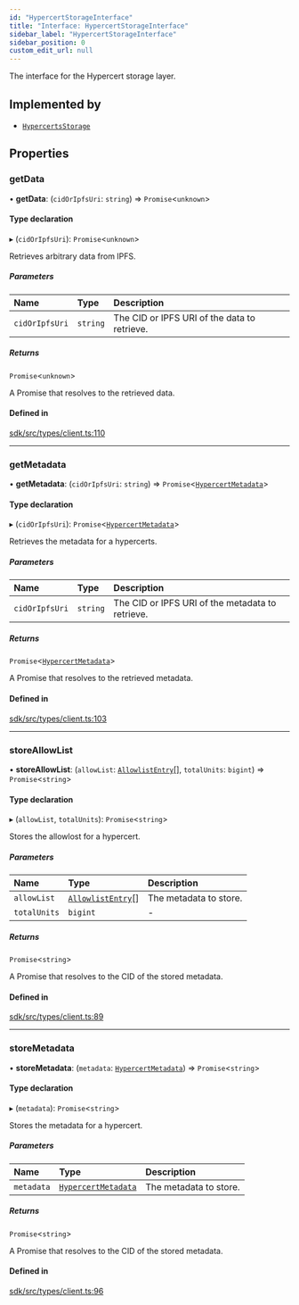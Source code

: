 ```yaml
---
id: "HypercertStorageInterface"
title: "Interface: HypercertStorageInterface"
sidebar_label: "HypercertStorageInterface"
sidebar_position: 0
custom_edit_url: null
---
```


The interface for the Hypercert storage layer.

## Implemented by

- [`HypercertsStorage`](../classes/HypercertsStorage.md)

## Properties

### getData

• **getData**: (`cidOrIpfsUri`: `string`) => `Promise`<`unknown`\>

#### Type declaration

▸ (`cidOrIpfsUri`): `Promise`<`unknown`\>

Retrieves arbitrary data from IPFS.

##### Parameters

| Name           | Type     | Description                                  |
| :------------- | :------- | :------------------------------------------- |
| `cidOrIpfsUri` | `string` | The CID or IPFS URI of the data to retrieve. |

##### Returns

`Promise`<`unknown`\>

A Promise that resolves to the retrieved data.

#### Defined in

[sdk/src/types/client.ts:110](https://github.com/hypercerts-org/hypercerts/blob/e194fdd/sdk/src/types/client.ts#L110)

---

### getMetadata

• **getMetadata**: (`cidOrIpfsUri`: `string`) => `Promise`<[`HypercertMetadata`](HypercertMetadata.md)\>

#### Type declaration

▸ (`cidOrIpfsUri`): `Promise`<[`HypercertMetadata`](HypercertMetadata.md)\>

Retrieves the metadata for a hypercerts.

##### Parameters

| Name           | Type     | Description                                      |
| :------------- | :------- | :----------------------------------------------- |
| `cidOrIpfsUri` | `string` | The CID or IPFS URI of the metadata to retrieve. |

##### Returns

`Promise`<[`HypercertMetadata`](HypercertMetadata.md)\>

A Promise that resolves to the retrieved metadata.

#### Defined in

[sdk/src/types/client.ts:103](https://github.com/hypercerts-org/hypercerts/blob/e194fdd/sdk/src/types/client.ts#L103)

---

### storeAllowList

• **storeAllowList**: (`allowList`: [`AllowlistEntry`](../modules.md#allowlistentry)[], `totalUnits`: `bigint`) => `Promise`<`string`\>

#### Type declaration

▸ (`allowList`, `totalUnits`): `Promise`<`string`\>

Stores the allowlost for a hypercert.

##### Parameters

| Name         | Type                                               | Description            |
| :----------- | :------------------------------------------------- | :--------------------- |
| `allowList`  | [`AllowlistEntry`](../modules.md#allowlistentry)[] | The metadata to store. |
| `totalUnits` | `bigint`                                           | -                      |

##### Returns

`Promise`<`string`\>

A Promise that resolves to the CID of the stored metadata.

#### Defined in

[sdk/src/types/client.ts:89](https://github.com/hypercerts-org/hypercerts/blob/e194fdd/sdk/src/types/client.ts#L89)

---

### storeMetadata

• **storeMetadata**: (`metadata`: [`HypercertMetadata`](HypercertMetadata.md)) => `Promise`<`string`\>

#### Type declaration

▸ (`metadata`): `Promise`<`string`\>

Stores the metadata for a hypercert.

##### Parameters

| Name       | Type                                        | Description            |
| :--------- | :------------------------------------------ | :--------------------- |
| `metadata` | [`HypercertMetadata`](HypercertMetadata.md) | The metadata to store. |

##### Returns

`Promise`<`string`\>

A Promise that resolves to the CID of the stored metadata.

#### Defined in

[sdk/src/types/client.ts:96](https://github.com/hypercerts-org/hypercerts/blob/e194fdd/sdk/src/types/client.ts#L96)
